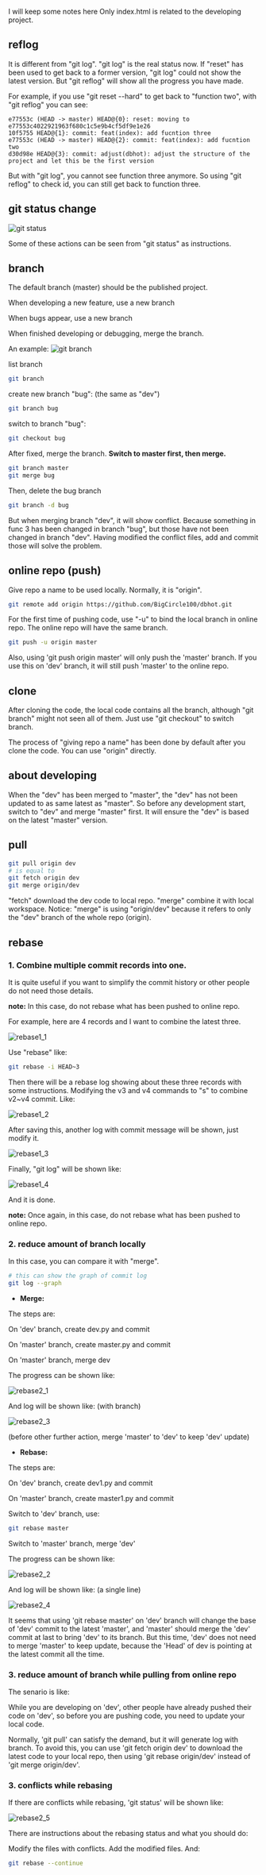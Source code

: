 I will keep some notes here
Only index.html is related to the developing project.

## reflog

It is different from "git log". "git log" is the real status now. If "reset" has been used to get back to a former version, "git log" could not show the latest version. But "git reflog" will show all the progress you have made.

For example, if you use "git reset --hard" to get back to "function two", with "git reflog" you can see:
```
e77553c (HEAD -> master) HEAD@{0}: reset: moving to e77553c4022921963f680c1c5e9b4cf5df9e1e26
10f5755 HEAD@{1}: commit: feat(index): add fucntion three
e77553c (HEAD -> master) HEAD@{2}: commit: feat(index): add fucntion two
d30d98e HEAD@{3}: commit: adjust(dbhot): adjust the structure of the project and let this be the first version
```

But with "git log", you cannot see function three anymore. So using "git reflog" to check id, you can still get back to function three.

## git status change
![git status](./pic/git_status.png)

Some of these actions can be seen from "git status" as instructions.

## branch
The default branch (master) should be the published project.

When developing a new feature, use a new branch

When bugs appear, use a new branch

When finished developing or debugging, merge the branch.

An example:
![git branch](./pic/branch_example.png)

list branch
```bash
git branch
```

create new branch "bug": (the same as "dev")
```bash
git branch bug
```

switch to branch "bug": 
```bash
git checkout bug
```

After fixed, merge the branch. **Switch to master first, then merge.**
```bash
git branch master
git merge bug
```
Then, delete the bug branch
```bash
git branch -d bug
```
But when merging branch "dev", it will show conflict. Because something in func 3 has been changed in branch "bug", but those have not been changed in branch "dev". Having modified the conflict files, add and commit those will solve the problem.

## online repo (push)
Give repo a name to be used locally. Normally, it is "origin".

```bash
git remote add origin https://github.com/BigCircle100/dbhot.git
```
For the first time of pushing code, use "-u" to bind the local branch in online repo. The online repo will have the same branch.
```bash
git push -u origin master
```
Also, using 'git push origin master' will only push the 'master' branch. If you use this on 'dev' branch, it will still push 'master' to the online repo.

## clone

After cloning the code, the local code contains all the branch, although "git branch" might not seen all of them. Just use "git checkout" to switch branch.

The process of "giving repo a name" has been done by default after you clone the code. You can use "origin" directly.

## about developing
When the "dev" has been merged to "master", the "dev" has not been updated to as same latest as "master". So before any development start, switch to "dev" and merge "master" first. It will ensure the "dev" is based on the latest "master" version.

## pull

```bash
git pull origin dev
# is equal to
git fetch origin dev
git merge origin/dev
```
"fetch" download the dev code to local repo. "merge" combine it with local workspace. Notice: "merge" is using "origin/dev" because it refers to only the "dev" branch of the whole repo (origin).

## rebase

### 1. Combine multiple **commit records** into one.

It is quite useful if you want to simplify the commit history or other people do not need those details.

**note:** In this case, do not rebase what has been pushed to online repo.

For example, here are 4 records and I want to combine the latest three.

![rebase1_1](./pic/rebase1_1.png)

Use "rebase" like:

```bash
git rebase -i HEAD~3
```
Then there will be a rebase log showing about these three records with some instructions. Modifying the v3 and v4 commands to "s" to combine v2~v4 commit. Like:

![rebase1_2](./pic/rebase1_2.png)

After saving this, another log with commit message will be shown, just modify it.

![rebase1_3](./pic/rebase1_3.png)

Finally, "git log" will be shown like:

![rebase1_4](./pic/rebase1_4.png)

And it is done.

**note:** Once again, in this case, do not rebase what has been pushed to online repo.

### 2. reduce amount of branch locally

In this case, you can compare it with "merge".

```bash
# this can show the graph of commit log
git log --graph
```

- **Merge:** 

The steps are:

On 'dev' branch, create dev.py and commit

On 'master' branch, create master.py and commit

On 'master' branch, merge dev

The progress can be shown like:

![rebase2_1](./pic/rebase2_1.png)

And log will be shown like: (with branch)

![rebase2_3](./pic/rebase2_3.png)

(before other further action, merge 'master' to 'dev' to keep 'dev' update)

- **Rebase:**

The steps are:

On 'dev' branch, create dev1.py and commit

On 'master' branch, create master1.py and commit

Switch to 'dev' branch, use:
```bash
git rebase master
```
Switch to 'master' branch, merge 'dev'

The progress can be shown like:

![rebase2_2](./pic/rebase2_2.png)

And log will be shown like: (a single line)

![rebase2_4](./pic/rebase2_4.png)

It seems that using 'git rebase master' on 'dev' branch will change the base of 'dev' commit to the latest 'master', and 'master' should merge the 'dev' commit at last to bring 'dev' to its branch. But this time, 'dev' does not need to merge 'master' to keep update, because the 'Head' of dev is pointing at the latest commit all the time.

### 3. reduce amount of branch while pulling from online repo

The senario is like:

While you are developing on 'dev', other people have already pushed their code on 'dev', so before you are pushing code, you need to update your local code.

Normally, 'git pull' can satisfy the demand, but it will generate log with branch. To avoid this, you can use 'git fetch origin dev' to download the latest code to your local repo, then using 'git rebase origin/dev' instead of 'git merge origin/dev'.


### 3. conflicts while rebasing

If there are conflicts while rebasing, 'git status' will be shown like: 

![rebase2_5](./pic/rebase2_5.png)

There are instructions about the rebasing status and what you should do:

Modify the files with conflicts. Add the modified files. And:
```bash
git rebase --continue
```
